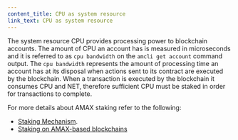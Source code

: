 ```yaml
---
content_title: CPU as system resource
link_text: CPU as system resource
---
```


The system resource CPU provides processing power to blockchain accounts. The amount of CPU an account has is measured in microseconds and it is referred to as `cpu bandwidth` on the `amcli get account` command output. The `cpu bandwidth` represents the amount of processing time an account has at its disposal when actions sent to its contract are executed by the blockchain. When a transaction is executed by the blockchain it consumes CPU and NET, therefore sufficient CPU must be staked in order for transactions to complete.

For more details about AMAX staking refer to the following:
* [Staking Mechanism](https://developers.eos.io/welcome/latest/overview/technical_features#staking-mechanism).
* [Staking on AMAX-based blockchains](05_stake.md)